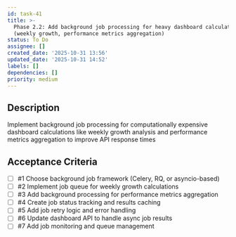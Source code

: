 ```yaml
---
id: task-41
title: >-
  Phase 2.2: Add background job processing for heavy dashboard calculations
  (weekly growth, performance metrics aggregation)
status: To Do
assignee: []
created_date: '2025-10-31 13:56'
updated_date: '2025-10-31 14:52'
labels: []
dependencies: []
priority: medium
---
```


## Description

<!-- SECTION:DESCRIPTION:BEGIN -->
Implement background job processing for computationally expensive dashboard calculations like weekly growth analysis and performance metrics aggregation to improve API response times
<!-- SECTION:DESCRIPTION:END -->

## Acceptance Criteria
<!-- AC:BEGIN -->
- [ ] #1 Choose background job framework (Celery, RQ, or asyncio-based)
- [ ] #2 Implement job queue for weekly growth calculations
- [ ] #3 Add background processing for performance metrics aggregation
- [ ] #4 Create job status tracking and results caching
- [ ] #5 Add job retry logic and error handling
- [ ] #6 Update dashboard API to handle async job results
- [ ] #7 Add job monitoring and queue management
<!-- AC:END -->
